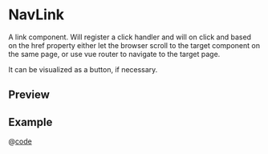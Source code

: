 # NavLink <Badge type="tip" text="since v0.4.0" vertical="top" />

A link component. Will register a click handler and will on click and based on the <Text :highlight="true">href</Text> property either let the
browser scroll to the target component on the same page, or use vue router to navigate to the target page.

It can be visualized as a button, if necessary. 

## Preview
<DynamicComponentDisplay type="NavLink">
  <NavLinkPreview/>
</DynamicComponentDisplay>

## Example
@[code](@examples/NavLinkExample.vue)